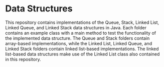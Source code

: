 # Data Structures

This repository contains implementations of the Queue, Stack, Linked List, Linked Queue, and Linked Stack data structures in Java.
Each folder contains an example class with a main method to test the functionality of the implemented data structure.
The Queue and Stack folders contain array-based implementations, while the Linked List, Linked Queue, and Linked Stack folders contain linked list-based implementations.
The linked list-based data structures make use of the Linked List class also contained in this repository.
